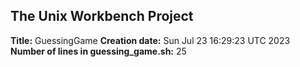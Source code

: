 ## The Unix Workbench Project
**Title:** GuessingGame
**Creation date:**
Sun Jul 23 16:29:23 UTC 2023
**Number of lines in guessing_game.sh:**
25
